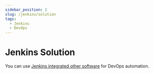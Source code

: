 ```yaml
---
sidebar_position: 2
slug: /jenkins/solution
tags:
  - Jenkins
  - DevOps
---
```


# Jenkins Solution

You can use [Jenkins integrated other software](https://www.jenkins.io/solutions/) for DevOps automation.


